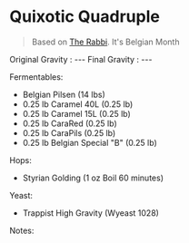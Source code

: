 Quixotic Quadruple
===

> Based on [The Rabbi](http://www.homebrewtalk.com/showthread.php?t=166258).
> It's Belgian Month

Original Gravity : ---
Final Gravity : ---

Fermentables:

* Belgian Pilsen (14 lbs)
* 0.25 lb Caramel 40L (0.25 lb)
* 0.25 lb Caramel 15L (0.25 lb)
* 0.25 lb CaraRed (0.25 lb)
* 0.25 lb CaraPils (0.25 lb)
* 0.25 lb Belgian Special "B" (0.25 lb)


Hops:

* Styrian Golding (1 oz Boil 60 minutes)

Yeast:

* Trappist High Gravity (Wyeast 1028)

Notes:
